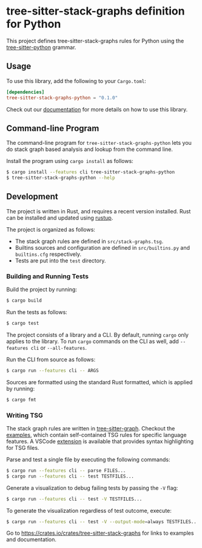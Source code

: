 # tree-sitter-stack-graphs definition for Python

This project defines tree-sitter-stack-graphs rules for Python using the [tree-sitter-python][] grammar.

[tree-sitter-python]: https://crates.io/crates/tree-sitter-python

## Usage

To use this library, add the following to your `Cargo.toml`:

``` toml
[dependencies]
tree-sitter-stack-graphs-python = "0.1.0"
```

Check out our [documentation](https://docs.rs/tree-sitter-stack-graphs-python/*/) for more details on how to use this library.

## Command-line Program

The command-line program for `tree-sitter-stack-graphs-python` lets you do stack graph based analysis and lookup from the command line.

Install the program using `cargo install` as follows:

``` sh
$ cargo install --features cli tree-sitter-stack-graphs-python
$ tree-sitter-stack-graphs-python --help
```

## Development

The project is written in Rust, and requires a recent version installed.  Rust can be installed and updated using [rustup][].

[rustup]: https://rustup.rs/

The project is organized as follows:

- The stack graph rules are defined in `src/stack-graphs.tsg`.
- Builtins sources and configuration are defined in `src/builtins.py` and `builtins.cfg` respectively.
- Tests are put into the `test` directory.

### Building and Running Tests

Build the project by running:

``` sh
$ cargo build
```

Run the tests as follows:

``` sh
$ cargo test
```

The project consists of a library and a CLI. By default, running `cargo` only applies to the library. To run `cargo` commands on the CLI as well, add `--features cli` or `--all-features`.

Run the CLI from source as follows:

``` sh
$ cargo run --features cli -- ARGS
```

Sources are formatted using the standard Rust formatted, which is applied by running:

``` sh
$ cargo fmt
```

### Writing TSG

The stack graph rules are written in [tree-sitter-graph][]. Checkout the [examples][],
which contain self-contained TSG rules for specific language features. A VSCode
[extension][] is available that provides syntax highlighting for TSG files.

[tree-sitter-graph]: https://github.com/tree-sitter/tree-sitter-graph
[examples]: https://github.com/github/stack-graphs/blob/main/tree-sitter-stack-graphs/examples/
[extension]: https://marketplace.visualstudio.com/items?itemName=tree-sitter.tree-sitter-graph

Parse and test a single file by executing the following commands:

``` sh
$ cargo run --features cli -- parse FILES...
$ cargo run --features cli -- test TESTFILES...
```

Generate a visualization to debug failing tests by passing the `-V` flag:

``` sh
$ cargo run --features cli -- test -V TESTFILES...
```

To generate the visualization regardless of test outcome, execute:

``` sh
$ cargo run --features cli -- test -V --output-mode=always TESTFILES...
```

Go to https://crates.io/crates/tree-sitter-stack-graphs for links to examples and documentation.
